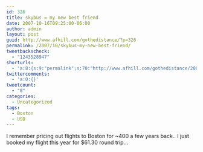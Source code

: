 ```yaml
---
id: 326
title: skybus = my new best friend
date: 2007-10-16T09:25:00-06:00
author: admin
layout: post
guid: http://www.afhill.com/gothedistance/?p=326
permalink: /2007/10/skybus-my-new-best-friend/
tweetbackscheck:
  - "1243528947"
shorturls:
  - 'a:8:{s:9:"permalink";s:70:"http://www.afhill.com/gothedistance/2007/10/skybus-my-new-best-friend/";s:7:"tinyurl";s:25:"http://tinyurl.com/9hjjm2";s:4:"isgd";s:17:"http://is.gd/gzmc";s:5:"bitly";s:18:"http://bit.ly/LfSF";s:5:"snipr";s:22:"http://snipr.com/aet6y";s:5:"snurl";s:22:"http://snurl.com/aet6y";s:7:"snipurl";s:24:"http://snipurl.com/aet6y";s:4:"trim";s:17:"http://tr.im/ar1h";}'
twittercomments:
  - 'a:0:{}'
tweetcount:
  - "0"
categories:
  - Uncategorized
tags:
  - Boston
  - USD
---
```

I remember pricing out flights to Boston for ~400 a few years back.. I just booked my flight this year for $61.30 round trip&#8230;